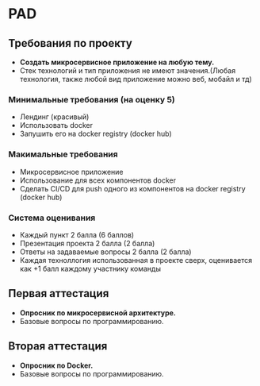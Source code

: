 # PAD

## Требования по проекту

- **Создать микросервисное приложение на любую тему.**
- Стек технологий и тип приложения не имеют значения.(Любая технология, также любой вид приложение можно веб, мобайл и тд)

### Минимальные требования (на оценку 5)
- Лендинг (красивый)
- Использовать docker
- Запушить его на docker registry (docker hub)

### Макимальные требования 
- Микросервисное приложение
- Использование для всех компонентов docker 
- Сделать CI/CD для push одного из компонентов на docker registry (docker hub)

### Система оценивания 
- Каждый пункт 2 балла (6 баллов)
- Презентация проекта 2 балла (2 балла)
- Ответы на задаваемые вопросы 2 балла (2 балла)
- Каждая техноллогия использованная в проекте сверх, оценивается как +1 балл каждому участнику команды



## Первая аттестация

- **Опросник по микросервисной архитектуре.**
- Базовые вопросы по программированию.

## Вторая аттестация

- **Опросник по Docker.**
- Базовые вопросы по программированию.
